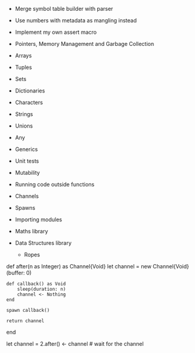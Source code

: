 - Merge symbol table builder with parser
- Use numbers with metadata as mangling instead
- Implement my own assert macro

- Pointers, Memory Management and Garbage Collection

- Arrays
- Tuples
- Sets
- Dictionaries
- Characters
- Strings
- Unions
- Any
- Generics

- Unit tests
- Mutability
- Running code outside functions
- Channels
- Spawns
- Importing modules

- Maths library

- Data Structures library
  - Ropes

def after(n as Integer) as Channel{Void}
    let channel = new Channel{Void}(buffer: 0)

    def callback() as Void
        sleep(duration: n)
        channel <- Nothing
    end

    spawn callback()

    return channel
end

let channel = 2.after()
<- channel  # wait for the channel
